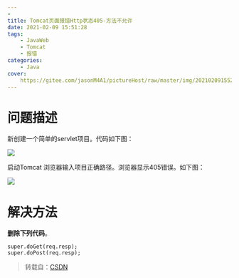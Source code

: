 ```yaml
---
-
title: Tomcat页面报错Http状态405-方法不允许
date: 2021-02-09 15:51:28
tags:
	- JavaWeb
	- Tomcat
	- 报错
categories:
	- Java
cover:
	https://gitee.com/jasonM4A1/pictureHost/raw/master/img/20210209155226.png	
---
```


# 问题描述

新创建一个简单的servlet项目。代码如下图：

![](https://gitee.com/jasonM4A1/pictureHost/raw/master/img/20210209155849.png)

启动Tomcat 浏览器输入项目正确路径。浏览器显示405错误。如下图：

![](https://gitee.com/jasonM4A1/pictureHost/raw/master/img/20210209155913.png)

# 解决方法

**删除下列代码**。

```
super.doGet(req.resp);
super.doPost(req.resp);
```

> 转载自：[CSDN](https://blog.csdn.net/qq_45304476/article/details/109583956)